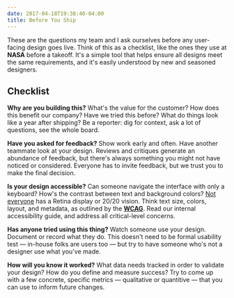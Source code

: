 ```yaml
---
date: 2017-04-18T19:38:40-04:00
title: Before You Ship
---
```

These are the questions my team and I ask ourselves before any user-facing design goes live. Think of this as a checklist, like the ones they use at **NASA** before a takeoff. It's a simple tool that helps ensure all designs meet the same requirements, and it's easily understood by new and seasoned designers. 

## Checklist

**Why are you building this?** What's the value for the customer? How does this benefit our company? Have we tried this before? What do things look like a year after shipping? Be a reporter: dig for context, ask a lot of questions, see the whole board. 

**Have you asked for feedback?** Show work early and often. Have another teammate look at your design. Reviews and critiques generate an abundance of feedback, but there's always something you might not have noticed or considered. Everyone has to invite feedback, but we trust you to make the final decision.  

**Is your design accessible?** Can someone navigate the interface with only a keyboard? How's the contrast between text and background colors? [Not everyone][mrmrs] has a Retina display or 20/20 vision. Think text size, colors, layout, and metadata, as outlined by the **[WCAG]**. Read our internal accessibility guide, and address all critical-level concerns.  

[mrmrs]: http://mrmrs.io/writing/2016/03/23/the-veil-of-ignorance/
[wcag]: https://en.wikipedia.org/wiki/Web_Content_Accessibility_Guidelines

**Has anyone tried using this thing?** Watch someone use your design. Document or record what they do. This doesn't need to be formal usability test — in-house folks are users too — but try to have someone who's not a designer use what you've made. 

**How will you know it worked?** What data needs tracked in order to validate your design? How do you define and measure success? Try to come up with a few concrete, specific metrics — qualitative or quantitive — that you can use to inform future changes. 